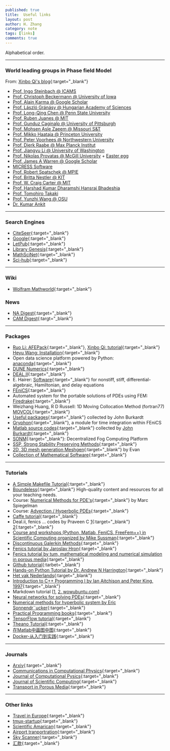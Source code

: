 ```yaml
---
published: true
title:  Useful links
layout: post
author: H. Zhang
category: note 
tags: [links]
comments: true 
---
```


Alphabetical order. 

[^_^]:
    ### Scientists ###

    - [A A Eftekhari](http://www.simulkade.com/stories/about.html){:target="_blank"}
    - [Douglas N. Arnold](http://www.math.umn.edu/~arnold/){:target=_blank"}
    - [Gang Bao](http://www.math.zju.edu.cn/teacherintroen.asp?userid=292){:target="_blank"}
    - [Weizhu Bao](http://www.math.nus.edu.sg/~bao/){:target="_blank"}
    - [Praveen Chandrashekar](http://cpraveen.github.io/index.html){:target="_blank"}
    - [Yaming Chen](https://sites.google.com/site/yamingchen14/home){:target="_blank"}
    - [Weinan E](https://web.math.princeton.edu/~weinan/){:target="_blank"}
    - [James J Feng](https://www.math.ubc.ca/~jfeng/){:target="_blank"}
    - [Jason Frank](https://www.staff.science.uu.nl/~frank011/){:target="_blank"}
    - [Ernst Hairer](http://www.unige.ch/~hairer/){:target="_blank"}
    - [Weizhang Huang](http://www.math.ku.edu/~huang/){:target="_blank"}
    - [Xianliang Hu](http://www.math.zju.edu.cn/xlhu/){:target="_blank"}
    - [Hangjie Ji](https://www.math.ucla.edu/~hangjie){:target="_blank"}
    - [Sigal Gottlieb](http://www.cfm.brown.edu/people/sg/){:target="_blank"}
    - [Ruo Li](http://dsec.pku.edu.cn/~rli/){:target="_blank"}
    - [Kewei Liang](http://www.math.zju.edu.cn/matlkw){:target="_blank"}
    - [John Mackenzie](http://www.strath.ac.uk/staff/mackenziejohndr/){:target="_blank"}
    - [Xinbo Qi](http://qixinbo.info/){:target="_blank"}
    - [Michael Shearer](http://www4.ncsu.edu/~shearer/home0.html){:target="_blank"}
    - [Mike Sussman](http://www.math.pitt.edu/~sussmanm/){:target="_blank"}
    - Tao Tang [[hkbu](http://www.math.hkbu.edu.hk/~ttang/){:target="_blank"}, [sustc](http://sustc.edu.cn/faculty_all/f/Tang%20Tao){:target="_blank"}]
    - [Terence Tao](http://www.math.ucla.edu/~tao/){:target="_blank"}
    - Arthur van Dam [ [research](arthurvd.blogspot.nl), [personal](www.eye-home.net), [former research homepage](http://arthur.van-dam.net/twiki/bin/view/Arthur)]
    - Henk van der Vorst[1](https://www.staff.science.uu.nl/~vorst102/){:target="_blank"} [2](http://www.henkvandervorst.nl/){:target="_blank"}
    - Heyu Wang [[1](http://person.zju.edu.cn/en/wangheyu){:target="_blank"}, [2](http://www.math.zju.edu.cn/teacherintroen.asp?userid=286){:target="_blank"}, [知乎](https://www.zhihu.com/people/wang_heyu/posts){:target="_blank"}]
    - [He Yang](http://spots.augusta.edu/hyang1/index.html){:target="_blank"} [e-mail](hyang1@augusta.edu)
    - [Pengtao Yue](http://www.math.vt.edu/people/ptyue/){:target="_blank"}
    - [Paul A. Zegeling](https://www.staff.science.uu.nl/~zegel101/){:target="_blank"}
    - [Pingwen Zhang](http://www.math.pku.edu.cn/teachers/zhangpw/private/homepage/){:target="_blank"}

----
<!--more-->

### World leading groups in Phase field Model 

From: [Xinbo Qi's blog](http://qixinbo.info/scholar/){:target="_blank"}

<ul>
<li><a href="http://www.icams.de/content/departments/scale-bridging-thermodynamic-and-kinetic-simulations/" target="_blank" rel="noopener">Prof. Ingo Steinbach @ ICAMS</a></li>
<li><a href="http://user.engineering.uiowa.edu/~becker" target="_blank" rel="noopener">Prof. Christoph Beckermann @ University of Iowa</a></li>
<li><a href="https://scholar.google.com/citations?user=jAhgetoAAAAJ&amp;hl=en" target="_blank" rel="noopener">Prof. Alain Karma @ Google Scholar</a></li>
<li><a href="http://www.szfki.hu/~grana" target="_blank" rel="noopener">Prof. László Gránásy @ Hungarian Academy of Sciences</a></li>
<li><a href="http://www.ems.psu.edu/~chen/index.html" target="_blank" rel="noopener">Prof. Long-Qing Chen @ Penn State University</a></li>
<li><a href="http://juanesgroup.mit.edu" target="_blank" rel="noopener">Prof. Ruben Juanes @ MIT</a></li>
<li><a href="http://www.pitt.edu/~caginalp/" target="_blank" rel="noopener">Prof. Gunduz Caginalp @ University of Pittsburgh</a></li>
<li><a href="http://web.mst.edu/~aslezaeemm/index.htm" target="_blank" rel="noopener">Prof. Mohsen Asle Zaeem @ Missouri S&amp;T</a></li>
<li><a href="http://rsdavis.mycpanel.princeton.edu/haatajagroup/" target="_blank" rel="noopener">Prof. Mikko Haataja @ Princeton University</a></li>
<li><a href="http://speedy.ms.northwestern.edu/" target="_blank" rel="noopener">Prof. Peter Voorhees @ Northwestern University</a></li>
<li><a href="http://www.dierk-raabe.com/" target="_blank" rel="noopener">Prof. Dierk Raabe @ Max Planck Institut</a></li>
<li><a href="http://depts.washington.edu/mfml/" target="_blank" rel="noopener">Prof. Jiangyu Li @ University of Washington</a></li>
<li><a href="http://www.physics.mcgill.ca/~provatas/.index.html" target="_blank" rel="noopener">Prof. Nikolas Provatas @ McGill University</a> + <a href="http://www.physics.mcgill.ca/~provatas" target="_blank" rel="noopener">Easter egg</a></li>
<li><a href="http://scholar.google.com/citations?user=67P38dMAAAAJ&amp;hl=en" target="_blank" rel="noopener">Prof. James A Warren @ Google Scholar</a></li>
<li><a href="http://web.micress.de/" target="_blank" rel="noopener">MICRESS Software</a></li>
<li><a href="http://www.mpie.de/2891228/mesoscale_simulations" target="_blank" rel="noopener">Prof. Robert Spatschek @ MPIE</a></li>
<li><a href="http://www.iam.kit.edu/cms/english/index.php" target="_blank" rel="noopener">Prof. Britta Nestler @ KIT</a></li>
<li><a href="http://pruffle.mit.edu/~ccarter/" target="_blank" rel="noopener">Prof. W. Craig Carter @ MIT</a></li>
<li><a href="http://www.msm.cam.ac.uk/phase-trans/Bhadeshia.html" target="_blank" rel="noopener">Prof. Harshad Kumar Dharamshi Hansraj Bhadeshia</a></li>
<li><a href="http://www.cis.kit.ac.jp/~takaki/index-e.html" target="_blank" rel="noopener">Prof. Tomohiro Takaki</a></li>
<li><a href="https://mse.osu.edu/people/wang.363" target="_blank" rel="noopener">Prof. Yunzhi Wang @ OSU</a></li>
<li><a href="http://www.kumarankitresearch.com/" target="_blank" rel="noopener">Dr. Kumar Ankit</a></li>
</ul>

---


### Search Engines

- [CiteSeer](http://citeseer.ist.psu.edu/index){:target="_blank"}
- [Google](www.gogole.com){:target="_blank"}
- [LetPub](http://www.letpub.com.cn/index.php?page=journalapp){:target="_blank"}
- [Library Genesis](http://gen.lib.rus.ec/){:target="_blank"}
- [MathSciNet](http://www.ams.org/mathscinet/){:target="_blank"}
- [Sci-hub](www.sci-hub.bz){:target="_blank"}

---

### Wiki ###
- [Wolfram Mathworld](http://mathworld.wolfram.com/PartialDifferentialEquation.html){:target="_blank"}


### News ###
- [NA Digest](http://www.netlib.org/na-digest-html/){:target="_blank"}
- [CAM Digest](http://www.polyu.edu.hk/ama/CAM/cam-digest-html/){:targt="_blank"}

----

### Packages ###
- [Ruo Li: AFEPack](http://dsec.pku.edu.cn/~rli/software.php){:target="_blank"}, [Xinbo Qi: tutorial](http://qixinbo.info/2016/03/11/afepack-tutorials/){:target="_blank"} [Heyu Wang: Installation](https://zhuanlan.zhihu.com/p/21385662){:target="_blank"}
- Open data science platform powered by Python: [anaconda](https://www.continuum.io/downloads){:target="_blank"}
- [DUNE Numerics](https://dune-project.org/){:target="_blank"}
- [DEAL.II](https://www.dealii.org/){:target="_blank"}
- E. Hairer: [Software](http://www.unige.ch/~hairer/software.html){:target="_blank"} for nonstiff, stiff, differential-algebraic, Hamiltonian, and delay equations
- [FEniCS](https://fenicsproject.org/){:target="_blank"}
- Automated system for the portable solutions of PDEs using FEM: [Firedrake](http://www.firedrakeproject.org/){:target="_blank"}
- Weizhang Huang, R D Russell: 1D Moving Collocation Method (fortran77) [MOVCOL](http://www.math.ku.edu/~huang/research/movcol/movcol.html){:target="_blank"}
- [Useful packages](http://people.sc.fsu.edu/~jburkardt/){:target="_blank"} collected by John Burkardt
- [Gryphon](https://bitbucket.org/knutesk/gryphonproject){:target="_blank"},  a module for time integration within FEniCS
- [Matlab source codes](http://people.sc.fsu.edu/~jburkardt/m_src/m_src.html){:target="_blank"} collected by [John Burkardt](http://people.sc.fsu.edu/~jburkardt/){:target="_blank"}
- [SONM](https://sonm.com){:target="_blank"}: Decentralized Fog Computing Platform
- [SSP, Strong Stability Preserving Methods](http://www.cfm.brown.edu/people/sg/SSPpage/sspsite/){:target="_blank"} 
- [2D, 3D mesh generation Meshgen](http://www.cfm.brown.edu/people/sg/evan/meshgen.html){:target="_blank"} by Evan
- [Collection of Mathematical Software](http://www.mat.univie.ac.at/~neum/software.html){:target="_blank"}

---


### Tutorials ###
- [A Simple Makefile Tutorial](http://www.cs.colby.edu/maxwell/courses/tutorials/maketutor/){:target="_blank"}
- [Boundeless](https://www.boundless.com/subjects/){:target="_blank"} High-quality content and resources for all your teaching needs.
- Course: [Numerical Methods for PDE's](http://www.ldeo.columbia.edu/~mspieg/e4301/){:target="_blank"} by Marc Spiegelman
- Course: [Advection / Hyperbolic PDEs](http://bender.astro.sunysb.edu/classes/numerical_methods/lectures/advection.pdf){:target="_blank"}
- [Caffe tutorial](http://caffe.berkeleyvision.org/tutorial/){:target="_blank"}
- Deal.ii, fenics ... codes by Praveen C [1](https://bitbucket.org/cpraveen/){:target="_blank"} [2](http://praveen.tifrbng.res.in){:target="_blank"}
- [Course and workshops (Python, Matlab, FeniCS, FreeFem++) in Scientific Computing organized by Mike Sussman](http://www.math.pitt.edu/~sussmanm/){:target="_blank"}
- [Discontinuous Galerkin Methods](http://cermics.enpc.fr/~ern/NM466/){:target="_blank"}
- [Fenics tutorial by Jaroslav Hron](http://www.karlin.mff.cuni.cz/~hron/fenics-tutorial/){:target="_blank"}
- [Fenics tutorial by tum, mathematical modeling and numerical simulation in porous media](http://www-m2.ma.tum.de/bin/view/Allgemeines/MA5332SS14){:target="_blank"}
- [Github tutorial](https://guides.github.com/activities/hello-world/){:tarbet="_blank"}
- [Hands-on Python Tutorial by Dr. Andrew N Harrington](http://anh.cs.luc.edu/python/hands-on/3.1/handsonHtml/index.html#){:target="_blank"}
- [Het vak Nederlands](http://jan.liebregts.eu/){:target="_blank"}
- [Introduction to C++ Programming I by Ian Aitchison and Peter King, 1997](http://www.macs.hw.ac.uk/~pjbk/pathways/cpp1/cpp1.html){:target="_blank"}
- Markdown tutorial [[1](http://eherrera.net/markdowntutorial/), [2. wowubuntu.com](http://wowubuntu.com/markdown/)]
- [Neural networks for solving PDEs](https://becominghuman.ai/neural-networks-for-solving-differential-equations-fa230ac5e04c){:target="_blank"}
- [Numerical methods for hyperbolic system by Eric Sonnendr¨ucker](https://www-m16.ma.tum.de/foswiki/pub/M16/Allgemeines/NumMethHyp/Num-Meth-Hyperbolic-Systems.pdf){:target="_blank"}
- [Practical Programming books](https://github.com/EZLippi/practical-programming-books){:target="_blank"}
- [TensorFlow tutorial](https://www.tensorflow.org/tutorials/){:target="_blank"}
- [Theano Tutorial](http://deeplearning.net/software/theano/tutorial/){:target="_blank"}
- [在Matlab中画图中图](http://blog.sina.com.cn/s/blog_78efec150101bs3o.html){:target="_blank"}
- [Docker-从入门到实践](https://yeasy.gitbooks.io/docker_practice/content/){:target="_blank"}

----

### Journals ###

- [Arxiv](https://arxiv.org){:target="_blank"}
- [Communications in Computational Physics](https://mc.manuscriptcentral.com/cicp){:target="_blank"}
- [Journal of Computational Pysics](http://www.journals.elsevier.com/journal-of-computational-physics){:target="_blank"}
- [Journal of Scientific Computing](https://www.editorialmanager.com/jomp/default.aspx){:target="_blank"}
- [Transport in Porous Media](https://www.editorialmanager.com/tipm/default.aspx){:target="_blank"}

----

### Other links ###

- [Travel in Europe](http://www.eueueu.com/edition2/download.html){:target="_blank"}
- [tmux-startup](http://harttle.com/2015/11/06/tmux-startup.html){:target="_blank"}
- [Scientific Amarican](https://www.scientificamerican.com/podcast){:target="_blank"}
- [Airport tranportration]( http://math.drupal.ku.edu/airport-transportation){:target="_blank"}
- [Sky Scanner](https://www.skyscanner.com/){:target="_blank"}
- [汇款](http://www.hellopair.com/guojixiangmus.asp?id=249){:target="_blank"}
